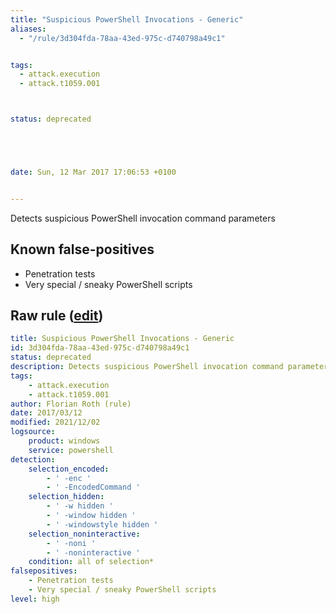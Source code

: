 ```yaml
---
title: "Suspicious PowerShell Invocations - Generic"
aliases:
  - "/rule/3d304fda-78aa-43ed-975c-d740798a49c1"


tags:
  - attack.execution
  - attack.t1059.001



status: deprecated





date: Sun, 12 Mar 2017 17:06:53 +0100


---
```


Detects suspicious PowerShell invocation command parameters

<!--more-->


## Known false-positives

* Penetration tests
* Very special / sneaky PowerShell scripts




## Raw rule ([edit](https://github.com/SigmaHQ/sigma/edit/master/rules/windows/deprecated/powershell_suspicious_invocation_generic.yml))
```yaml
title: Suspicious PowerShell Invocations - Generic
id: 3d304fda-78aa-43ed-975c-d740798a49c1
status: deprecated
description: Detects suspicious PowerShell invocation command parameters
tags:
    - attack.execution
    - attack.t1059.001
author: Florian Roth (rule)
date: 2017/03/12
modified: 2021/12/02
logsource:
    product: windows
    service: powershell
detection:
    selection_encoded:
        - ' -enc '
        - ' -EncodedCommand '
    selection_hidden:
        - ' -w hidden '
        - ' -window hidden '
        - ' -windowstyle hidden '
    selection_noninteractive:
        - ' -noni '
        - ' -noninteractive '
    condition: all of selection*
falsepositives:
    - Penetration tests
    - Very special / sneaky PowerShell scripts
level: high

```
